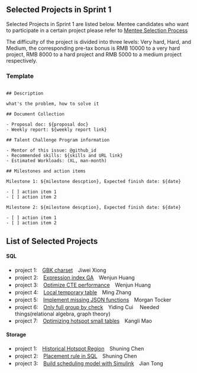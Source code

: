 ## Selected Projects in Sprint 1

Selected Projects in Sprint 1 are listed below. Mentee candidates who want to participate in a certain project please refer to [Mentee Selection Process](README.md#mentees)

The difficulty of the project is divided into three levels: Very hard, Hard, and Medium, the corresponding pre-tax bonus is RMB 10000 to a very hard project, RMB 8000 to a hard project and RMB 5000 to a medium project respectively. 

### Template

```

## Description

what's the problem, how to solve it

## Document Collection

- Proposal doc: ${proposal doc}
- Weekly report: ${weekly report link}

## Talent Challenge Program information

- Mentor of this issue: @github_id
- Recommended skills: ${skills and URL link}
- Estimated Workloads: (XL, man-month)

## Milestones and action items

Milestone 1: ${milestone descption}, Expected finish date: ${date}

- [ ] action item 1
- [ ] action item 2

Milestone 2: ${milestone descption}, Expected finish date: ${date}

- [ ] action item 1
- [ ] action item 2

```

## List of Selected Projects

#### SQL

* project 1:　[GBK charset](https://github.com/pingcap/tidb/issues/25152)　Jiwei Xiong
* project 2:　[Expression index GA](https://github.com/pingcap/tidb/issues/25150)　Wenjun Huang
* project 3:　[Optimize CTE performance](https://github.com/pingcap/tidb/issues/25149)　Wenjun Huang
* project 4:　[Local temporary table](https://github.com/pingcap/tidb/issues/25204)　Ming Zhang
* project 5:　[Implement missing JSON functions](https://github.com/pingcap/tidb/issues/14486)　Morgan Tocker
* project 6:　[Only full group by check](https://github.com/pingcap/tidb/issues/14580)　Yiding Cui 　Needed things(relational algebra, graph theory)
* project 7:　[Optimizing hotspot small tables](https://github.com/pingcap/tidb/issues/25293)　Kangli Mao

#### Storage

* project 1:　[Historical Hotspot Region](https://github.com/pingcap/tidb/issues/25281)　Shuning Chen
* project 2:　[Placement rule in SQL](https://github.com/pingcap/tidb/issues/18030)　Shuning Chen
* project 3:　[Build scheduling model with Simulink](https://github.com/tikv/pd/issues/3736)　Jian Tong

